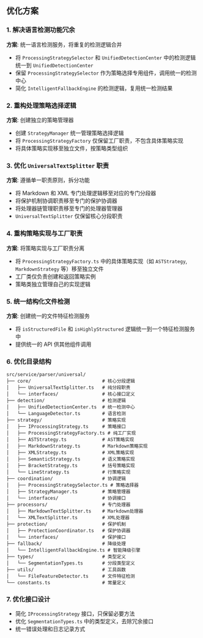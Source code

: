 ## 优化方案

### 1. 解决语言检测功能冗余

**方案**: 统一语言检测服务，将重复的检测逻辑合并

- 将 `ProcessingStrategySelector` 和 `UnifiedDetectionCenter` 中的检测逻辑统一到 `UnifiedDetectionCenter`
- 保留 `ProcessingStrategySelector` 作为策略选择专用组件，调用统一的检测中心
- 简化 `IntelligentFallbackEngine` 的检测逻辑，复用统一检测结果

### 2. 重构处理策略选择逻辑

**方案**: 创建独立的策略管理器

- 创建 `StrategyManager` 统一管理策略选择逻辑
- 将 `ProcessingStrategyFactory` 仅保留工厂职责，不包含具体策略实现
- 将具体策略实现移至独立文件，按策略类型组织

### 3. 优化 `UniversalTextSplitter` 职责

**方案**: 遵循单一职责原则，拆分功能

- 将 Markdown 和 XML 专门处理逻辑移至对应的专门分段器
- 将保护机制协调职责移至专门的保护协调器
- 将处理器链管理职责移至专门的处理器管理器
- `UniversalTextSplitter` 仅保留核心分段职责

### 4. 重构策略实现与工厂职责

**方案**: 将策略实现与工厂职责分离

- 将 `ProcessingStrategyFactory.ts` 中的具体策略实现（如 `ASTStrategy`, `MarkdownStrategy` 等）移至独立文件
- 工厂类仅负责创建和返回策略实例
- 策略类独立管理自己的实现逻辑

### 5. 统一结构化文件检测

**方案**: 创建统一的文件特征检测服务

- 将 `isStructuredFile` 和 `isHighlyStructured` 逻辑统一到一个特征检测服务中
- 提供统一的 API 供其他组件调用

### 6. 优化目录结构

```
src/service/parser/universal/
├── core/                          # 核心分段逻辑
│   ├── UniversalTextSplitter.ts   # 纯分段职责
│   └── interfaces/                # 核心接口定义
├── detection/                     # 检测逻辑
│   ├── UnifiedDetectionCenter.ts  # 统一检测中心
│   └── LanguageDetector.ts        # 语言检测
├── strategy/                      # 策略实现
│   ├── IProcessingStrategy.ts     # 策略接口
│   ├── ProcessingStrategyFactory.ts # 纯工厂实现
│   ├── ASTStrategy.ts             # AST策略实现
│   ├── MarkdownStrategy.ts        # Markdown策略实现
│   ├── XMLStrategy.ts             # XML策略实现
│   ├── SemanticStrategy.ts        # 语义策略实现
│   ├── BracketStrategy.ts         # 括号策略实现
│   └── LineStrategy.ts            # 行策略实现
├── coordination/                  # 协调逻辑
│   ├── ProcessingStrategySelector.ts # 策略选择器
│   ├── StrategyManager.ts         # 策略管理器
│   └── interfaces/                # 协调接口
├── processors/                    # 专门处理器
│   ├── MarkdownTextSplitter.ts    # Markdown处理器
│   └── XMLTextSplitter.ts         # XML处理器
├── protection/                    # 保护机制
│   ├── ProtectionCoordinator.ts   # 保护协调器
│   └── interfaces/                # 保护接口
├── fallback/                      # 降级处理
│   └── IntelligentFallbackEngine.ts # 智能降级引擎
├── types/                         # 类型定义
│   └── SegmentationTypes.ts       # 分段类型定义
├── utils/                         # 工具函数
│   └── FileFeatureDetector.ts     # 文件特征检测
└── constants.ts                   # 常量定义
```

### 7. 优化接口设计

- 简化 `IProcessingStrategy` 接口，只保留必要方法
- 优化 `SegmentationTypes.ts` 中的类型定义，去除冗余接口
- 统一错误处理和日志记录方式